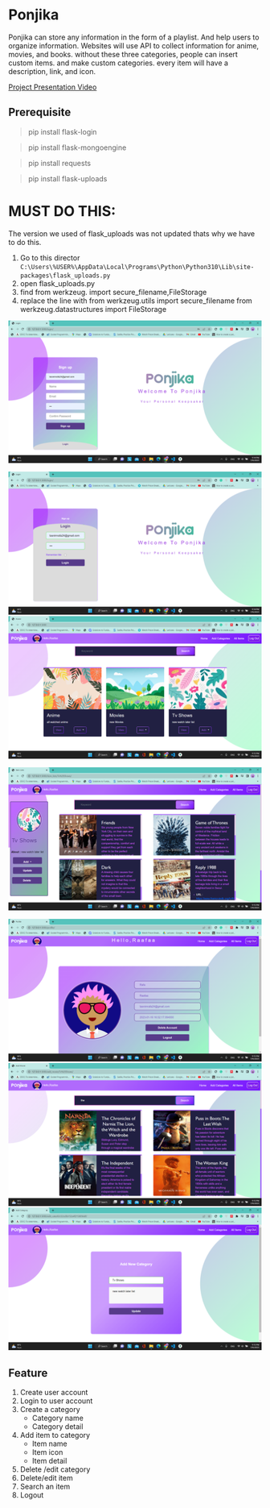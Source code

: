 # Ponjika
Ponjika can store any information in the form of a playlist. And help users to organize information. Websites will use API to collect information for anime, movies, and books. without these three categories, people can insert custom items. and make custom categories. every item will have a description, link, and icon.

[Project Presentation Video](https://youtu.be/c-bvn4PxIeY)

## Prerequisite
>pip install flask-login

>pip install flask-mongoengine

>pip install requests

>pip install flask-uploads

# MUST DO THIS:
The version we used of flask_uploads was not updated thats why we have to do this. 
1. Go to this director `C:\Users\%USER%\AppData\Local\Programs\Python\Python310\Lib\site-packages\flask_uploads.py`
2. open flask_uploads.py
3. find from werkzeug. import secure_filename,FileStorage
4. replace the line with 
                        from werkzeug.utils import secure_filename 
                        from werkzeug.datastructures import  FileStorage

![alt text](https://github.com/434huzaifa/Ponjika/blob/master/Screenshots/Screenshot%20(749).png)

![alt text](https://github.com/434huzaifa/Ponjika/blob/master/Screenshots/Screenshot%20(750).png)
![alt text](https://github.com/434huzaifa/Ponjika/blob/master/Screenshots/Screenshot%20(751).png)

![alt text](https://github.com/434huzaifa/Ponjika/blob/master/Screenshots/Screenshot%20(752).png)

![alt text](https://github.com/434huzaifa/Ponjika/blob/master/Screenshots/Screenshot%20(753).png)
![alt text](https://github.com/434huzaifa/Ponjika/blob/master/Screenshots/Screenshot%20(754).png)
![alt text](https://github.com/434huzaifa/Ponjika/blob/master/Screenshots/Screenshot%20(755).png)

## Feature
1. Create user account
2. Login to user account
3. Create a category
   - Category name
   - Category detail
4. Add item to category
   - Item name
   - Item icon
   - Item detail
5. Delete /edit category
6. Delete/edit item
7. Search an item
8. Logout 



